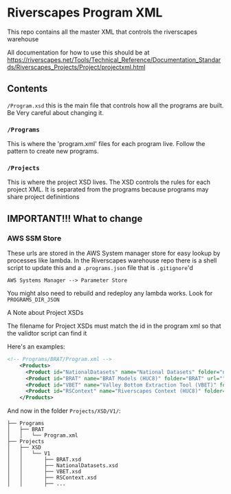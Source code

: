 # Riverscapes Program XML

This repo contains all the master XML that controls the riverscapes warehouse

All documentation for how to use this should be at 
<https://riverscapes.net/Tools/Technical_Reference/Documentation_Standards/Riverscapes_Projects/Project/projectxml.html>

## Contents

`/Program.xsd` this is the main file that controls how all the programs are built. Be Very careful about changing it.

### `/Programs`

This is where the 'program.xml' files for each program live. Follow the pattern to create new programs.

### `/Projects`

This is where the project XSD lives. The XSD controls the rules for each project XML. It is separated from the programs because programs may share project definintions

## IMPORTANT!!! What to change

### AWS SSM Store

These urls are stored in the AWS System manager store for easy lookup by processes like lambda. In the Riverscapes warehouse repo there is a shell script to update this and a `.programs.json` file that is `.gitignore`'d 

`AWS Systems Manager --> Parameter Store`

You might also need to rebuild and redeploy any lambda works. Look for `PROGRAMS_DIR_JSON`


A Note about Project XSDs

The filename for Project XSDs must match the id in the program xml so that the validtor script can find it

Here's an examples:

```xml
<!-- Programs/BRAT/Program.xml -->
    <Products>
      <Product id="NationalDatasets" name="National Datasets" folder="nationaldatasets" url="" />
      <Product id="BRAT" name="BRAT Models (HUC8)" folder="BRAT" url="" />
      <Product id="VBET" name="Valley Bottom Extraction Tool (VBET)" folder="VBET" url="" />
      <Product id="RSContext" name="Riverscapes Context (HUC8)" folder="RSContext" url="" />
    </Products>
```

And now in the folder `Projects/XSD/V1/`:

```
├── Programs
│   ├── BRAT
│   │   └── Program.xml
├── Projects
│   ├── XSD
│   │   └── V1
│   │       ├── BRAT.xsd
│   │       ├── NationalDatasets.xsd
│   │       ├── VBET.xsd
│   │       ├── RSContext.xsd
│   │       ├── ...

```